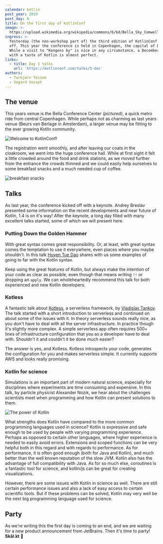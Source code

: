 ```yaml
---
calendar: kotlin
post_year: 2019
post_day: 6
title: On the first day of KotlinConf
image: >-
  https://upload.wikimedia.org/wikipedia/commons/6/6d/Bella_Sky_Comwell_hotell_Orestad_20130421_0247F_%288668782211%29.jpg
ingress: >-
  Yesterday (the non-workshop part of) the third edition of KotlinConf kicked
  off. This year the conference is held in Copenhagen, the capital of Denmark.
  While a visit to "Kongens by" is nice in any circumstance, a December visit
  with a taste of Kotlin is almost perfect.     
links:
  - title: Day 1 talks
    url: 'https://kotlinconf.com/talks/5-dec'
authors:
  - Torbjørn Tessem
  - Vegard Veiset
---
```

## The venue

This years venue is the Bella Conference Center _(pictured)_, a quick metro ride from central Copenhagen. While perhaps not as charming as last years venue (Beurs van Berlage in Amsterdam), a larger venue may be fitting to the ever growing Kotlin community. 

![](/assets/welcome-2-.jpg "Welcome to KotlinConf!")

The registration went smoothly, and after leaving our coats in the cloakroom, we went into the huge conference hall. While at first sight it felt a little crowded around the food and drink stations, as we moved further from the entrance the crowds thinned and we could easily help ourselves to some breakfast snacks and a much needed cup of coffee. 

![](/assets/breakfast-3-.jpg "breakfast snacks")

## Talks

As last year, the conference kicked off with a keynote.  Andrey Breslav presented some information on the recent developments and near future of Kotlin, 1.4 is on it's way! After the keynote, a long day filled with many excellent talks started, some of which we will present here.  

### Putting Down the Golden Hammer

With great syntax comes great responsibility. Or, at least, with great syntax comes the temptation to use it everywhere, even places where you maybe shouldn't. In this talk [Huyen Tue Dao](https://twitter.com/queencodemonkey) shares with us some examples of going to far with the Kotlin syntax. 

Keep using the great features of Kotlin, but always make the intention of your code as clear as possible, even though that means writing `!!` or dropping an `apply`. We can wholeheartedly recommend this talk for both experienced and new Kotlin developers. 

### Kotless

A fantastic talk about [Kotless](https://github.com/JetBrains/kotless), a serverless framework, by [Vladislav Tankov](https://github.com/TanVD). The talk started with a short introduction to serverless and continued on about some of the issues with it. In theory serverless sounds really nice, as you don't have to deal with all the server infrastructure. In practice though it's slightly more complex. A simple serverless app often requires 500+ lines of infrastructure configuration that you as a developer have to deal with. Shouldn't it and couldn't it be done much easier?

The answer is yes, and Kotless. Kotless introspects your code, generates the configuration for you and makes serverless simple. It currently supports AWS and looks really promising. 

### Kotlin for science

Simulations is an important part of modern natural science, especially for disciplines where experiments are time consuming and expensive. In this talk, by particle physicist Alexander Nozik, we hear about the challenges scientists meet when programming and how Kotlin can present solutions to them.  

![](/assets/power-of-kotlin-2-.jpg "The power of Kotlin")

What strengths does Kotlin have compared to the more common programming languages used in science? Kotlin is expressive and safe enough to be used by people with varying programming experience. Perhaps as opposed to certain other languages, where higher experience is needed to easily avoid errors. Extensions and scoped functions can be very helpful both in this regard and with regards to performance. As for performance, it is often good enough (both for Java and Kotlin), and much better than the well known reputation of the slow JVM. Kotlin also has the advantage of full compatibility with Java. As for so much else, coroutines is a fantastic tool for science, and kotlin/js can be great for creating visualizations. 

However, there are some issues with Kotlin in science as well. There are still certain performance issues and also a lack of easy access to certain scientific tools. But if these problems can be solved, Kotlin may very well be the next big programming language used for science. 

## Party

As we're writing this the first day is coming to an end, and we are waiting for a new product announcement from JetBrains. Then it's time to party! **Skål.kt** :beers:

